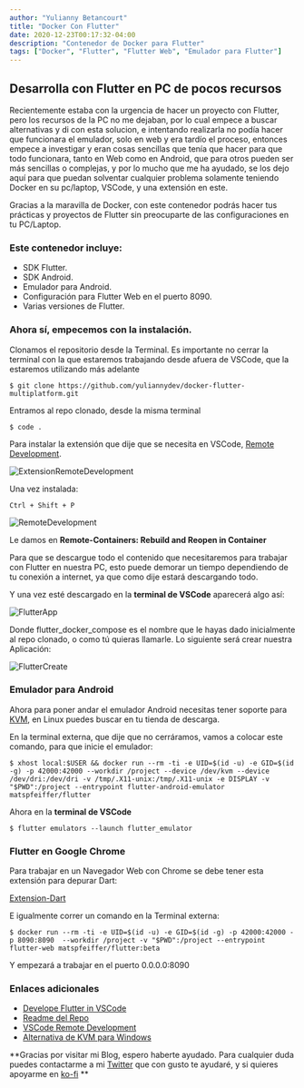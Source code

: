 ```yaml
---
author: "Yulianny Betancourt"
title: "Docker Con Flutter"
date: 2020-12-23T00:17:32-04:00
description: "Contenedor de Docker para Flutter"
tags: ["Docker", "Flutter", "Flutter Web", "Emulador para Flutter"]
---
```


## Desarrolla con Flutter en PC de pocos recursos

Recientemente estaba con la urgencia de hacer un proyecto con Flutter, pero los recursos de la PC no me dejaban, por lo cual empece a buscar alternativas y di con esta solucion, e intentando realizarla no podía hacer que funcionara el emulador, solo en web y era tardío el proceso, entonces empece a investigar y eran cosas sencillas que tenía que hacer para que todo funcionara, tanto en Web como en Android, que para otros pueden ser más sencillas o complejas, y por lo mucho que me ha ayudado, se los dejo aquí para que puedan solventar cualquier problema solamente teniendo Docker en su pc/laptop, VSCode, y una extensión en este.

Gracias a la maravilla de Docker, con este contenedor podrás hacer tus prácticas y proyectos de Flutter sin preocuparte de las configuraciones en tu PC/Laptop.

### Este contenedor incluye:

- SDK Flutter.
- SDK Android.
- Emulador para Android.
- Configuración para Flutter Web en el puerto 8090.
- Varias versiones de Flutter.


### Ahora sí, empecemos con la instalación.

Clonamos el repositorio desde la Terminal. Es importante no cerrar la terminal con la que estaremos trabajando desde afuera de VSCode, que la estaremos utilizando más adelante

` $ git clone https://github.com/yuliannydev/docker-flutter-multiplatform.git `

Entramos al repo clonado, desde la misma terminal

` $ code . `

Para instalar la extensión que dije que se necesita en VSCode, [Remote Development](https://marketplace.visualstudio.com/items?itemName=ms-vscode-remote.vscode-remote-extensionpack).

![ExtensionRemoteDevelopment](https://i.imgur.com/CxZ6sUq.png)

Una vez instalada:

` Ctrl + Shift + P `

![RemoteDevelopment](https://i.imgur.com/dIgz3NK.png)

Le damos en **Remote-Containers: Rebuild and Reopen in Container**

Para que se descargue todo el contenido que necesitaremos para trabajar con Flutter en nuestra PC, esto puede demorar un tiempo dependiendo de tu conexión a internet, ya que como dije estará descargando todo.

Y una vez esté descargado en la **terminal de VSCode** aparecerá algo así:

![FlutterApp](https://i.imgur.com/rIiW1s8.png)

Donde flutter_docker_compose es el nombre que le hayas dado inicialmente al repo clonado, o como tú quieras llamarle. Lo siguiente será crear nuestra Aplicación:


![FlutterCreate](https://i.imgur.com/AEIMQFg.png)


### Emulador para Android

Ahora para poner andar el emulador Android necesitas tener soporte para [KVM](https://www.linux-kvm.org/page/Main_Page), en Linux puedes buscar en tu tienda de descarga.

En la terminal externa, que dije que no cerráramos, vamos a colocar este comando, para que inicie el emulador:

` $ xhost local:$USER && docker run --rm -ti -e UID=$(id -u) -e GID=$(id -g) -p 42000:42000 --workdir /project --device /dev/kvm --device /dev/dri:/dev/dri -v /tmp/.X11-unix:/tmp/.X11-unix -e DISPLAY -v "$PWD":/project --entrypoint flutter-android-emulator  matspfeiffer/flutter `

Ahora en la **terminal de VSCode**

` $ flutter emulators --launch flutter_emulator `

### Flutter en Google Chrome

Para trabajar en un Navegador Web con Chrome se debe tener esta extensión para depurar Dart:

[Extension-Dart](https://chrome.google.com/webstore/detail/dart-debug-extension/eljbmlghnomdjgdjmbdekegdkbabckhm)

E igualmente correr un comando en la Terminal externa:

` $ docker run --rm -ti -e UID=$(id -u) -e GID=$(id -g) -p 42000:42000 -p 8090:8090  --workdir /project -v "$PWD":/project --entrypoint flutter-web matspfeiffer/flutter:beta `

Y empezará a trabajar en el puerto 0.0.0.0:8090

### Enlaces adicionales
- [Develope Flutter in VSCode](https://dev.to/matsp/develop-flutter-in-a-vs-code-devcontainer-350g)
- [Readme del Repo](https://github.com/yuliannydev/docker-flutter-multiplatform)
- [VSCode Remote Development](https://code.visualstudio.com/docs/remote/remote-overview)
- [Alternativa de KVM para Windows](https://www.profesionalreview.com/2019/01/06/habilitar-hyper-v-windows-10/)


**Gracias por visitar mi Blog, espero haberte ayudado. Para cualquier duda puedes contactarme a mi [Twitter](https://twitter.com/yuliannydev) que con gusto te ayudaré, y si quieres apoyarme en [ko-fi](https://ko-fi.com/raydesite/) **
